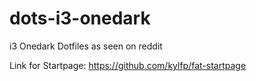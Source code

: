 # dots-i3-onedark
i3 Onedark Dotfiles as seen on reddit

Link for Startpage: https://github.com/kylfp/fat-startpage
